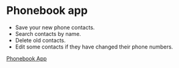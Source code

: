 # Phonebook app

- Save your new phone contacts. 
- Search contacts by name.
- Delete old contacts.
- Edit some contacts if they have changed their phone numbers.


[Phonebook App ](https://protected-earth-34181.herokuapp.com/ "Phonebook App ")


